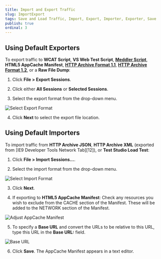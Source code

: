 ```yaml
---
title: Import and Export Traffic
slug: ImportExport
tags: Save and Load Traffic, Import, Export, Importer, Exporter, Save
publish: true
ordinal: 3
---
```


Using Default Exporters
-----------------------

To export traffic to **WCAT Script**, **VS Web Test Script**, [**Meddler Script**][1], **HTML5 AppCache Manifest**, [**HTTP Archive Format 1.1**][2], [**HTTP Archive Format 1.2**][3], or a **Raw File Dump**:

1. Click **File > Export Sessions**.

2. Click either **All Sessions** or **Selected Sessions**.

3. Select the export format from the drop-down menu.

 ![Select Export Format][4]

4. Click **Next** to select the export file location.

Using Default Importers
-----------------------

To import traffic from **HTTP Archive JSON**, **HTTP Archive XML** (exported from [IE9 Developer Tools Network Tab][12]), or **Test Studio Load Test**:

1. Click **File > Import Sessions...**.

2. Select the import format from the drop-down menu.

 ![Select Import Format][6]

3. Click **Next**.

4. If exporting to **HTML5 AppCache Manifest**: Check any resources you wish to exclude from the CACHE section of the Manifest. These will be added to the NETWORK section of the Manifest.

 ![Adjust AppCache Manifest][7]

5. To specify a **Base URL** and convert the URLs to be relative to this URL, type this URL in the **Base URL:** field.

 ![Base URL][8]

6. Click **Save**. The AppCache Manifest appears in a text editor.


[1]: http://www.webdbg.com/meddler/
[2]: http://groups.google.com/group/http-archive-specification/web/har-1-1-spec
[3]: http://groups.google.com/group/http-archive-specification/web/har-1-2-spec
[4]: ../../images/ImportExport/SelectExportFormat.png
[5]: http://blogs.msdn.com/b/ie/archive/2010/04/22/ie9-developer-tools-network-tab.aspx
[6]: ../../images/ImportExport/SelectImportFormat.png
[7]: ../../images/ImportExport/AdjustAppCacheManifest.png
[8]: ../../images/ImportExport/BaseURL.png